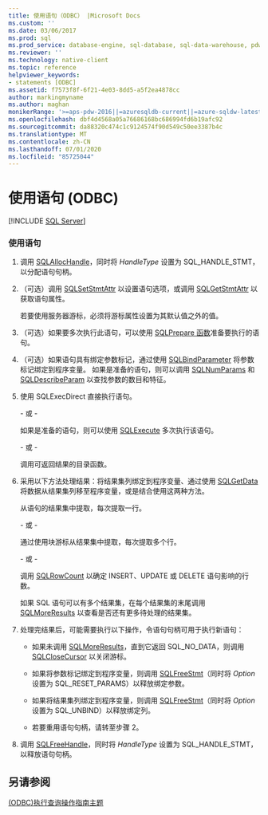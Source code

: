 ```yaml
---
title: 使用语句（ODBC） |Microsoft Docs
ms.custom: ''
ms.date: 03/06/2017
ms.prod: sql
ms.prod_service: database-engine, sql-database, sql-data-warehouse, pdw
ms.reviewer: ''
ms.technology: native-client
ms.topic: reference
helpviewer_keywords:
- statements [ODBC]
ms.assetid: f7573f8f-6f21-4e03-8dd5-a5f2ea4878cc
author: markingmyname
ms.author: maghan
monikerRange: '>=aps-pdw-2016||=azuresqldb-current||=azure-sqldw-latest||>=sql-server-2016||=sqlallproducts-allversions||>=sql-server-linux-2017||=azuresqldb-mi-current'
ms.openlocfilehash: dbf4d4568a05a76686168bc686994fd6b19afc92
ms.sourcegitcommit: da88320c474c1c9124574f90d549c50ee3387b4c
ms.translationtype: MT
ms.contentlocale: zh-CN
ms.lasthandoff: 07/01/2020
ms.locfileid: "85725044"
---
```

# <a name="use-a-statement-odbc"></a>使用语句 (ODBC)
[!INCLUDE [SQL Server](../../../includes/applies-to-version/sql-asdb-asdbmi-asdw-pdw.md)]

    
### <a name="to-use-a-statement"></a>使用语句  
  
1.  调用 [SQLAllocHandle](https://go.microsoft.com/fwlink/?LinkId=58396)，同时将 *HandleType* 设置为 SQL_HANDLE_STMT，以分配语句句柄。  
  
2.  （可选）调用 [SQLSetStmtAttr](../../../relational-databases/native-client-odbc-api/sqlsetstmtattr.md) 以设置语句选项，或调用 [SQLGetStmtAttr](../../../relational-databases/native-client-odbc-api/sqlgetstmtattr.md) 以获取语句属性。  
  
     若要使用服务器游标，必须将游标属性设置为其默认值之外的值。  
  
3.  （可选）如果要多次执行此语句，可以使用 [SQLPrepare 函数](https://go.microsoft.com/fwlink/?LinkId=59360)准备要执行的语句。  
  
4.  （可选）如果语句具有绑定参数标记，通过使用 [SQLBindParameter](../../../relational-databases/native-client-odbc-api/sqlbindparameter.md) 将参数标记绑定到程序变量。 如果是准备的语句，则可以调用 [SQLNumParams](https://go.microsoft.com/fwlink/?LinkId=58404) 和 [SQLDescribeParam](../../../relational-databases/native-client-odbc-api/sqldescribeparam.md) 以查找参数的数目和特征。  
  
5.  使用 SQLExecDirect 直接执行语句。  
  
     \- 或 -  
  
     如果是准备的语句，则可以使用 [SQLExecute](https://go.microsoft.com/fwlink/?LinkId=58400) 多次执行该语句。  
  
     \- 或 -  
  
     调用可返回结果的目录函数。  
  
6.  采用以下方法处理结果：将结果集列绑定到程序变量、通过使用 [SQLGetData](../../../relational-databases/native-client-odbc-api/sqlgetdata.md) 将数据从结果集列移至程序变量，或是结合使用这两种方法。  
  
     从语句的结果集中提取，每次提取一行。  
  
     \- 或 -  
  
     通过使用块游标从结果集中提取，每次提取多个行。  
  
     \- 或 -  
  
     调用 [SQLRowCount](../../../relational-databases/native-client-odbc-api/sqlrowcount.md) 以确定 INSERT、UPDATE 或 DELETE 语句影响的行数。  
  
     如果 SQL 语句可以有多个结果集，在每个结果集的末尾调用 [SQLMoreResults](../../../relational-databases/native-client-odbc-api/sqlmoreresults.md) 以查看是否还有更多待处理的结果集。  
  
7.  处理完结果后，可能需要执行以下操作，令语句句柄可用于执行新语句：  
  
    -   如果未调用 [SQLMoreResults](../../../relational-databases/native-client-odbc-api/sqlmoreresults.md)，直到它返回 SQL_NO_DATA，则调用 [SQLCloseCursor](../../../relational-databases/native-client-odbc-api/sqlclosecursor.md) 以关闭游标。  
  
    -   如果将参数标记绑定到程序变量，则调用 [SQLFreeStmt](../../../relational-databases/native-client-odbc-api/sqlfreestmt.md)（同时将 *Option* 设置为 SQL_RESET_PARAMS）以释放绑定参数。  
  
    -   如果将结果集列绑定到程序变量，则调用 [SQLFreeStmt](../../../relational-databases/native-client-odbc-api/sqlfreestmt.md)（同时将 *Option* 设置为 SQL_UNBIND）以释放绑定列。  
  
    -   若要重用语句句柄，请转至步骤 2。  
  
8.  调用 [SQLFreeHandle](../../../relational-databases/native-client-odbc-api/sqlfreehandle.md)，同时将 *HandleType* 设置为 SQL_HANDLE_STMT，以释放语句句柄。  
  
## <a name="see-also"></a>另请参阅  
 [&#40;ODBC&#41;执行查询操作指南主题](../../../relational-databases/native-client-odbc-how-to/execute-queries/executing-queries-how-to-topics-odbc.md)  
  
  
